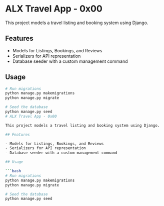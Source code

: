 # ALX Travel App - 0x00

This project models a travel listing and booking system using Django.

## Features

- Models for Listings, Bookings, and Reviews
- Serializers for API representation
- Database seeder with a custom management command

## Usage

```bash
# Run migrations
python manage.py makemigrations
python manage.py migrate

# Seed the database
python manage.py seed
# ALX Travel App - 0x00

This project models a travel listing and booking system using Django.

## Features

- Models for Listings, Bookings, and Reviews
- Serializers for API representation
- Database seeder with a custom management command

## Usage

```bash
# Run migrations
python manage.py makemigrations
python manage.py migrate

# Seed the database
python manage.py seed

